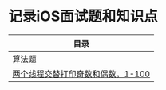 # 记录iOS面试题和知识点

| 目录 | 
| --- |
| 算法题 | 
| [两个线程交替打印奇数和偶数，1-100](https://github.com/zhengju/interview-iOS/blob/main/%E6%95%B0%E6%8D%AE%E7%BB%93%E6%9E%84%E5%92%8C%E7%AE%97%E6%B3%95/%E4%B8%A4%E4%B8%AA%E7%BA%BF%E7%A8%8B%E4%BA%A4%E6%9B%BF%E6%89%93%E5%8D%B0%E5%A5%87%E6%95%B0%E5%92%8C%E5%81%B6%E6%95%B0.md) |  



